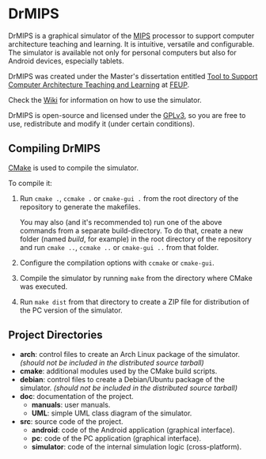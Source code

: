DrMIPS
======

DrMIPS is a graphical simulator of the [MIPS][MIPS] processor to support
computer architecture teaching and learning. It is intuitive, versatile and
configurable.
The simulator is available not only for personal computers but also for Android 
devices, especially tablets.

DrMIPS was created under the Master's dissertation entitled 
[Tool to Support Computer Architecture Teaching and Learning][DISS] at 
[FEUP][FEUP].

Check the [Wiki][wiki] for information on how to use the simulator.

DrMIPS is open-source and licensed under the [GPLv3][gpl3], so you are free to
use, redistribute and modify it (under certain conditions).


Compiling DrMIPS
----------------

[CMake][cmake] is used to compile the simulator.

To compile it:

1.  Run `cmake .`, `ccmake .` or `cmake-gui .` from the root directory of the
    repository to generate the makefiles.
   
    You may also (and it's recommended to) run one of the above commands from a
    separate build-directory.
    To do that, create a new folder (named *build*, for example) in the root
    directory of the repository and run `cmake ..`, `ccmake ..` or `cmake-gui ..`
    from that folder.

2.  Configure the compilation options with `ccmake` or `cmake-gui`.

3.  Compile the simulator by running `make` from the directory where CMake was
    executed.

4.  Run `make dist` from that directory to create a ZIP file for distribution of
    the PC version of the simulator.


Project Directories
-------------------

* **arch**: control files to create an Arch Linux package of the simulator.
  *(should not be included in the distributed source tarball)*
* **cmake**: additional modules used by the CMake build scripts.
* **debian**: control files to create a Debian/Ubuntu package of the simulator.
  *(should not be included in the distributed source tarball)*
* **doc**: documentation of the project.
    * **manuals**: user manuals.
    * **UML**: simple UML class diagram of the simulator.
* **src**: source code of the project.
    * **android**: code of the Android application (graphical interface).
    * **pc**: code of the PC application (graphical interface).
    * **simulator**: code of the internal simulation logic (cross-platform).



[DISS]: http://paginas.fe.up.pt/~ei08109/dissertation/ "Dissertation Wiki"
[FEUP]: http://www.fe.up.pt/ "Faculty of Engineering of the University of Porto"
[MIPS]: http://en.wikipedia.org/wiki/MIPS_architecture "MIPS architecture"
[wiki]: https://bitbucket.org/brunonova/drmips/wiki/ "DrMIPS Wiki"
[cmake]: http://www.cmake.org/ "CMake - Cross Platform Make"
[gpl3]: http://www.gnu.org/licenses/gpl-3.0.html "GNU General Public License v3"